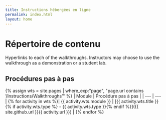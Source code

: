 ```yaml
---
title: Instructions hébergées en ligne
permalink: index.html
layout: home
---
```


# <a name="content-directory"></a>Répertoire de contenu

Hyperlinks to each of the walkthroughs. Instructors may choose to use the walkthrough as a demonstration or a student lab. 

## <a name="walkthroughs"></a>Procédures pas à pas

{% assign wts = site.pages | where_exp:"page", "page.url contains ’/Instructions/Walkthroughs’" %}
| Module | Procédure pas à pas |
| --- | --- | 
{% for activity in wts %}| {{ activity.wts.module }} | [{{ activity.wts.title }}{% if activity.wts.type %} - {{ activity.wts.type }}{% endif %}]({{ site.github.url }}{{ activity.url }}) |
{% endfor %}

